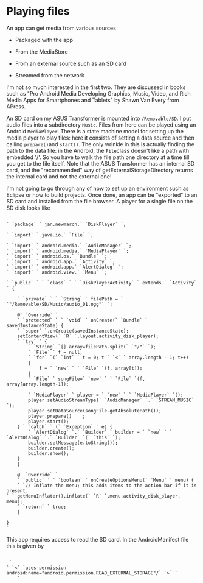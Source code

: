 #  Playing files 

An app can get media from various sources

+  Packaged with the app


+  From the MediaStore


+  From an external source such as an SD card


+  Streamed from the network


I'm not so much interested in the first two. They are discussed in books such as
      "Pro Android Media Developing Graphics, Music, Video,
      and Rich Media Apps for Smartphones
      and Tablets" by Shawn Van Every from APress.

An SD card on my ASUS Transformer is mounted into
 `/Removable/SD`.
      I put audio files into a subdirectory
 `Music`. Files from here can
      be played using an Android
 `MediaPlayer`. There is a state machine
      model for setting up the media player to play files: here it consists of
      setting a data source and then calling
 `prepare()`and
 `start()`.
      The only wrinkle in this is actually finding the path to the data file: in the
      Android, the
 `File`class doesn't like a path with embedded '/'.
      So you have to walk the file path one directory at a time till you get to the
      file itself. Note that the ASUS Transformer has an internal SD card, and the
      "recommended" way of getExternalStorageDirectory returns the internal card
      and
not
the external one!

I'm not going to go through any of how to set up an environment such as Eclipse
      or how to build projects. Once done, an app can be "exported" to an SD card
      and installed from the file browser. A player for a single file
      on the SD disk looks like
```
 `
` `package` ` jan.newmarch.` `DiskPlayer` `;

` `import` ` java.io.` `File` `;

` `import` ` android.media.` `AudioManager` `;
` `import` ` android.media.` `MediaPlayer` `;
` `import` ` android.os.` `Bundle` `;
` `import` ` android.app.` `Activity` `;
` `import` ` android.app.` `AlertDialog` `;
` `import` ` android.view.` `Menu` `;

` `public` ` ` `class` ` ` `DiskPlayerActivity` ` extends ` `Activity` ` {

    ` `private` ` ` `String` ` filePath = ` `"/Removable/SD/Music/audio_01.ogg"` `;

    @` `Override` `
    ` `protected` ` ` `void` ` onCreate(` `Bundle` ` savedInstanceState) {
	` `super` `.onCreate(savedInstanceState);
	setContentView(` `R` `.layout.activity_disk_player);
	` `try` ` {
	    ` `String` `[] array=filePath.split(` `"/"` `);
	    ` `File` ` f = null;
	    ` `for` `(` `int` ` t = 0; t ` `<` ` array.length - 1; t++)
		{
		    f = ` `new` ` ` `File` `(f, array[t]);
		}
	    ` `File` ` songFile=` `new` ` ` `File` `(f, array[array.length-1]);
		
	    ` `MediaPlayer` ` player = ` `new` ` ` `MediaPlayer` `();
	    player.setAudioStreamType(` `AudioManager` `.` `STREAM_MUSIC` `);
	    player.setDataSource(songFile.getAbsolutePath());
	    player.prepare()	;
	    player.start();
	} ` `catch` ` (` `Exception` ` e) {
	    ` `AlertDialog` `.` `Builder` ` builder = ` `new` ` ` `AlertDialog` `.` `Builder` `(` `this` `);
	    builder.setMessage(e.toString());
	    builder.create();
	    builder.show();
	}
    }

    @` `Override` `
    ` `public` ` ` `boolean` ` onCreateOptionsMenu(` `Menu` ` menu) {
	` `// Inflate the menu; this adds items to the action bar if it is present.
` `	getMenuInflater().inflate(` `R` `.menu.activity_disk_player, menu);
	` `return` ` true;
    }

}
`
```


This app requires access to read the SD card. In the AndroidManifest file this is
      given by
```

 `
` `<` `uses-permission android:name="android.permission.READ_EXTERNAL_STORAGE"/` `>` `
	`

```


